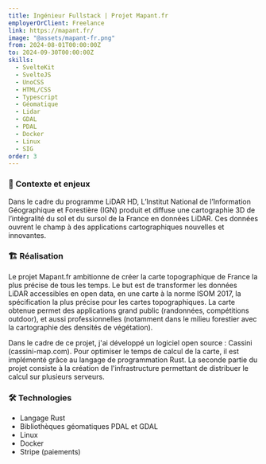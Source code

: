 ```yaml
---
title: Ingénieur Fullstack | Projet Mapant.fr
employerOrClient: Freelance
link: https://mapant.fr/
image: "@assets/mapant-fr.png"
from: 2024-08-01T00:00:00Z
to: 2024-09-30T00:00:00Z
skills:
  - SvelteKit
  - SvelteJS
  - UnoCSS
  - HTML/CSS
  - Typescript
  - Géomatique
  - Lidar
  - GDAL
  - PDAL
  - Docker
  - Linux
  - SIG
order: 3
---
```


### 📖 Contexte et enjeux

Dans le cadre du programme LiDAR HD, L’Institut National de l’Information Géographique et Forestière (IGN) produit et diffuse une cartographie 3D de l’intégralité du sol et du sursol de la France en données LiDAR. Ces données ouvrent le champ à des applications cartographiques nouvelles et innovantes.

### 🏗️ Réalisation

Le projet Mapant.fr ambitionne de créer la carte topographique de France la plus précise de tous les temps. Le but est de transformer les données LiDAR accessibles en open data, en une carte à la norme ISOM 2017, la spécification la plus précise pour les cartes topographiques. La carte obtenue permet des applications grand public (randonnées, compétitions outdoor), et aussi professionnelles (notamment dans le milieu forestier avec la cartographie des densités de végétation).

Dans le cadre de ce projet, j'ai développé un logiciel open source : Cassini (cassini-map.com). Pour optimiser le temps de calcul de la carte, il est implémenté grâce au langage de programmation Rust. La seconde partie du projet consiste à la création de l'infrastructure permettant de distribuer le calcul sur plusieurs serveurs.

### 🛠️ Technologies

- Langage Rust
- Bibliothèques géomatiques PDAL et GDAL
- Linux
- Docker
- Stripe (paiements)
